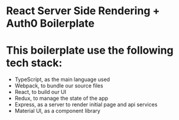 # React Server Side Rendering + Auth0 Boilerplate

# This boilerplate use the following tech stack:

- TypeScript, as the main language used
- Webpack, to bundle our source files
- React, to build our UI
- Redux, to manage the state of the app
- Express, as a server to render initial page and api services
- Material UI, as a component library
